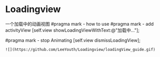 # Loadingview
一个加载中的动画视图
#pragma mark - how to use
#pragma mark - add activityView
    [self.view showLoadingViewWithText:@"加载中..."];
    
#pragma mark - stop Animating
    [self.view dismissLoadingView];
    
    ![](https://github.com/LeeYouth/Loadingview/loadingView_guide.gif)  
